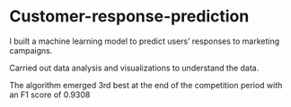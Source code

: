 # Customer-response-prediction
I built a machine learning model to predict users’ responses to marketing campaigns.


Carried out data analysis and visualizations to understand the data.


The algorithm emerged 3rd best at the end of the competition period with an F1 score of 0.9308

